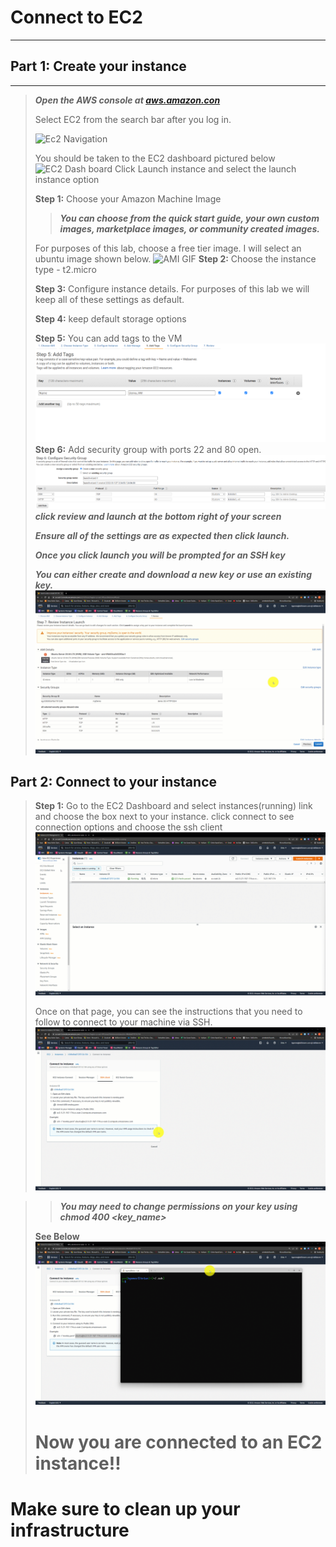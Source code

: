 # Connect to EC2
---
## Part 1: Create your instance
---
>***Open the AWS console at [aws.amazon.con](https://aws.amazon.com/)***
>
>Select EC2 from the search bar after you log in. 
>
>![Ec2 Navigation](/images/ec2_search.png)
>
>You should be taken to the EC2 dashboard pictured below
>![EC2 Dash board](/images/ec2_dashboard.png)
>Click Launch instance and select the launch instance option
>
>**Step 1:** Choose your Amazon Machine Image
> 
>>***You can choose from the quick start guide, your own custom images, marketplace images, or community created images.***  
>
>For purposes of this lab, choose a free tier image.  I will select an ubuntu image shown below. 
> ![AMI GIF](images/select_AMI/select_AMI.gif)
> **Step 2:** Choose the instance type - t2.micro
> 
> **Step 3:** Configure instance details. For purposes of this lab we will keep all of these settings as default. 
> 
> **Step 4:** keep default storage options
> 
> **Step 5:** You can add tags to the VM
> ![Tags](images/tags.png)
>**Step 6:** Add security group with ports 22 and 80 open.  
> ![NSG](images/NSG.png)
>***click review and launch at the bottom right of your screen***
>
>***Ensure all of the settings are as expected then click launch.***
>
>***Once you click launch you will be prompted for an SSH key*** 
>
>***You can either create and download a new key or use an existing key.*** 
![create_instance](images/launch_instance/launch_instance.gif)
>
## Part 2: Connect to your instance

>**Step 1:** Go to the EC2 Dashboard and select instances(running) link and choose the box next to your instance. click connect to see connection options and choose the ssh client
![instance_connect](images/Connect%20to%20instance/Connect%20to%20instance.gif)
>
>Once on that page, you can see the instructions that you need to follow to connect to your machine via SSH.  
![connect via SSH](images/connect_using_ssh/connect_using_ssh.gif)

>>***You may need to change permissions on your key using chmod 400 <key_name>***
>
>**See Below**
![chmod](images/CHMOD/CHMOD.gif)
># Now you are connected to an EC2 instance!!

# Make sure to clean up your infrastructure



